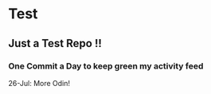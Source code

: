 # Test
## Just a Test Repo !!
### One Commit a Day to keep green my activity feed 

26-Jul: More Odin!


